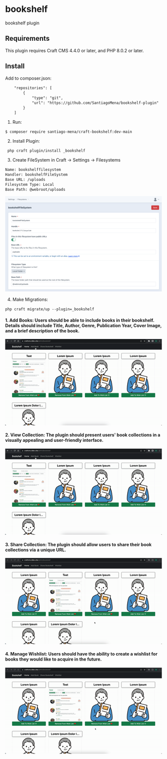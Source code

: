 # bookshelf

bookshelf plugin

## Requirements

This plugin requires Craft CMS 4.4.0 or later, and PHP 8.0.2 or later.

## Install
Add to composer.json: 
```
    "repositories": [
        {
            "type": "git",
            "url": "https://github.com/SantiagoMena/bookshelf-plugin"
        }
    ]
```

1. Run:
```
$ composer require santiago-mena/craft-bookshelf:dev-main
```

2. Install Plugin:
```
 php craft plugin/install _bookshelf
```
3. Create FileSystem in Craft -> Settings -> Filesystems
```
Name: bookshelffilesystem
Handler: bookshelfFileSystem
Base URL: /uploads
Filesystem Type: Local
Base Path: @webroot/uploads
```
![File System](https://github.com/SantiagoMena/bookshelf-plugin/blob/main/imgs/fs.png?raw=true)

4. Make Migrations:
```
php craft migrate/up --plugin=_bookshelf
```

#### 1. Add Books: Users should be able to include books in their bookshelf. Details should include Title, Author, Genre, Publication Year, Cover Image, and a brief description of the book.

![Add Book](https://github.com/SantiagoMena/bookshelf-plugin/blob/main/imgs/create.gif?raw=true)

#### 2. View Collection: The plugin should present users' book collections in a visually appealing and user-friendly interface.

![View Collection](https://github.com/SantiagoMena/bookshelf-plugin/blob/main/imgs/create.gif?raw=true)

#### 3. Share Collection: The plugin should allow users to share their book collections via a unique URL.

![Share Collection](https://github.com/SantiagoMena/bookshelf-plugin/blob/main/imgs/share.gif?raw=true)

#### 4. Manage Wishlist: Users should have the ability to create a wishlist for books they would like to acquire in the future.

![Wishlist](https://github.com/SantiagoMena/bookshelf-plugin/blob/main/imgs/wishlist.gif?raw=true)

